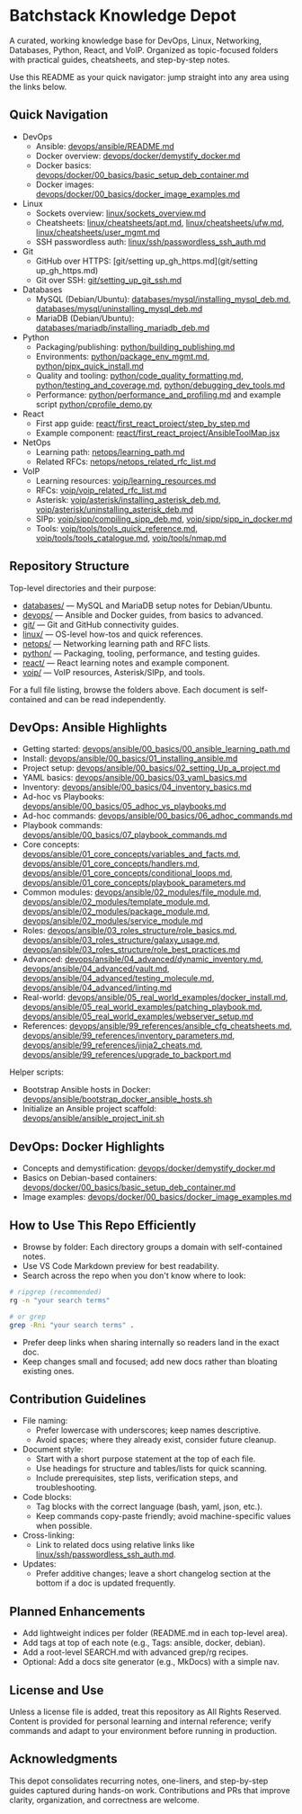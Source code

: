 # Batchstack Knowledge Depot

A curated, working knowledge base for DevOps, Linux, Networking, Databases, Python, React, and VoIP. Organized as topic-focused folders with practical guides, cheatsheets, and step-by-step notes.

Use this README as your quick navigator: jump straight into any area using the links below.

## Quick Navigation

- DevOps
  - Ansible: [devops/ansible/README.md](devops/ansible/README.md)
  - Docker overview: [devops/docker/demystify_docker.md](devops/docker/demystify_docker.md)
  - Docker basics: [devops/docker/00_basics/basic_setup_deb_container.md](devops/docker/00_basics/basic_setup_deb_container.md)
  - Docker images: [devops/docker/00_basics/docker_image_examples.md](devops/docker/00_basics/docker_image_examples.md)
- Linux
  - Sockets overview: [linux/sockets_overview.md](linux/sockets_overview.md)
  - Cheatsheets: [linux/cheatsheets/apt.md](linux/cheatsheets/apt.md), [linux/cheatsheets/ufw.md](linux/cheatsheets/ufw.md), [linux/cheatsheets/user_mgmt.md](linux/cheatsheets/user_mgmt.md)
  - SSH passwordless auth: [linux/ssh/passwordless_ssh_auth.md](linux/ssh/passwordless_ssh_auth.md)
- Git
  - GitHub over HTTPS: [git/setting up_gh_https.md](git/setting up_gh_https.md)
  - Git over SSH: [git/setting_up_git_ssh.md](git/setting_up_git_ssh.md)
- Databases
  - MySQL (Debian/Ubuntu): [databases/mysql/installing_mysql_deb.md](databases/mysql/installing_mysql_deb.md), [databases/mysql/uninstalling_mysql_deb.md](databases/mysql/uninstalling_mysql_deb.md)
  - MariaDB (Debian/Ubuntu): [databases/mariadb/installing_mariadb_deb.md](databases/mariadb/installing_mariadb_deb.md)
- Python
  - Packaging/publishing: [python/building_publishing.md](python/building_publishing.md)
  - Environments: [python/package_env_mgmt.md](python/package_env_mgmt.md), [python/pipx_quick_install.md](python/pipx_quick_install.md)
  - Quality and tooling: [python/code_quality_formatting.md](python/code_quality_formatting.md), [python/testing_and_coverage.md](python/testing_and_coverage.md), [python/debugging_dev_tools.md](python/debugging_dev_tools.md)
  - Performance: [python/performance_and_profiling.md](python/performance_and_profiling.md) and example script [python/cprofile_demo.py](python/cprofile_demo.py)
- React
  - First app guide: [react/first_react_project/step_by_step.md](react/first_react_project/step_by_step.md)
  - Example component: [react/first_react_project/AnsibleToolMap.jsx](react/first_react_project/AnsibleToolMap.jsx)
- NetOps
  - Learning path: [netops/learning_path.md](netops/learning_path.md)
  - Related RFCs: [netops/netops_related_rfc_list.md](netops/netops_related_rfc_list.md)
- VoIP
  - Learning resources: [voip/learning_resources.md](voip/learning_resources.md)
  - RFCs: [voip/voip_related_rfc_list.md](voip/voip_related_rfc_list.md)
  - Asterisk: [voip/asterisk/installing_asterisk_deb.md](voip/asterisk/installing_asterisk_deb.md), [voip/asterisk/uninstalling_asterisk_deb.md](voip/asterisk/uninstalling_asterisk_deb.md)
  - SIPp: [voip/sipp/compiling_sipp_deb.md](voip/sipp/compiling_sipp_deb.md), [voip/sipp/sipp_in_docker.md](voip/sipp/sipp_in_docker.md)
  - Tools: [voip/tools/tools_quick_reference.md](voip/tools/tools_quick_reference.md), [voip/tools/tools_catalogue.md](voip/tools/tools_catalogue.md), [voip/tools/nmap.md](voip/tools/nmap.md)

## Repository Structure

Top-level directories and their purpose:

- [databases/](databases/) — MySQL and MariaDB setup notes for Debian/Ubuntu.
- [devops/](devops/) — Ansible and Docker guides, from basics to advanced.
- [git/](git/) — Git and GitHub connectivity guides.
- [linux/](linux/) — OS-level how-tos and quick references.
- [netops/](netops/) — Networking learning path and RFC lists.
- [python/](python/) — Packaging, tooling, performance, and testing guides.
- [react/](react/) — React learning notes and example component.
- [voip/](voip/) — VoIP resources, Asterisk/SIPp, and tools.

For a full file listing, browse the folders above. Each document is self-contained and can be read independently.

## DevOps: Ansible Highlights

- Getting started: [devops/ansible/00_basics/00_ansible_learning_path.md](devops/ansible/00_basics/00_ansible_learning_path.md)
- Install: [devops/ansible/00_basics/01_installing_ansible.md](devops/ansible/00_basics/01_installing_ansible.md)
- Project setup: [devops/ansible/00_basics/02_setting_Up_a_project.md](devops/ansible/00_basics/02_setting_Up_a_project.md)
- YAML basics: [devops/ansible/00_basics/03_yaml_basics.md](devops/ansible/00_basics/03_yaml_basics.md)
- Inventory: [devops/ansible/00_basics/04_inventory_basics.md](devops/ansible/00_basics/04_inventory_basics.md)
- Ad-hoc vs Playbooks: [devops/ansible/00_basics/05_adhoc_vs_playbooks.md](devops/ansible/00_basics/05_adhoc_vs_playbooks.md)
- Ad-hoc commands: [devops/ansible/00_basics/06_adhoc_commands.md](devops/ansible/00_basics/06_adhoc_commands.md)
- Playbook commands: [devops/ansible/00_basics/07_playbook_commands.md](devops/ansible/00_basics/07_playbook_commands.md)
- Core concepts: [devops/ansible/01_core_concepts/variables_and_facts.md](devops/ansible/01_core_concepts/variables_and_facts.md), [devops/ansible/01_core_concepts/handlers.md](devops/ansible/01_core_concepts/handlers.md), [devops/ansible/01_core_concepts/conditional_loops.md](devops/ansible/01_core_concepts/conditional_loops.md), [devops/ansible/01_core_concepts/playbook_parameters.md](devops/ansible/01_core_concepts/playbook_parameters.md)
- Common modules: [devops/ansible/02_modules/file_module.md](devops/ansible/02_modules/file_module.md), [devops/ansible/02_modules/template_module.md](devops/ansible/02_modules/template_module.md), [devops/ansible/02_modules/package_module.md](devops/ansible/02_modules/package_module.md), [devops/ansible/02_modules/service_module.md](devops/ansible/02_modules/service_module.md)
- Roles: [devops/ansible/03_roles_structure/role_basics.md](devops/ansible/03_roles_structure/role_basics.md), [devops/ansible/03_roles_structure/galaxy_usage.md](devops/ansible/03_roles_structure/galaxy_usage.md), [devops/ansible/03_roles_structure/role_best_practices.md](devops/ansible/03_roles_structure/role_best_practices.md)
- Advanced: [devops/ansible/04_advanced/dynamic_inventory.md](devops/ansible/04_advanced/dynamic_inventory.md), [devops/ansible/04_advanced/vault.md](devops/ansible/04_advanced/vault.md), [devops/ansible/04_advanced/testing_molecule.md](devops/ansible/04_advanced/testing_molecule.md), [devops/ansible/04_advanced/linting.md](devops/ansible/04_advanced/linting.md)
- Real-world: [devops/ansible/05_real_world_examples/docker_install.md](devops/ansible/05_real_world_examples/docker_install.md), [devops/ansible/05_real_world_examples/patching_playbook.md](devops/ansible/05_real_world_examples/patching_playbook.md), [devops/ansible/05_real_world_examples/webserver_setup.md](devops/ansible/05_real_world_examples/webserver_setup.md)
- References: [devops/ansible/99_references/ansible_cfg_cheatsheets.md](devops/ansible/99_references/ansible_cfg_cheatsheets.md), [devops/ansible/99_references/inventory_parameters.md](devops/ansible/99_references/inventory_parameters.md), [devops/ansible/99_references/jinja2_cheats.md](devops/ansible/99_references/jinja2_cheats.md), [devops/ansible/99_references/upgrade_to_backport.md](devops/ansible/99_references/upgrade_to_backport.md)

Helper scripts:

- Bootstrap Ansible hosts in Docker: [devops/ansible/bootstrap_docker_ansible_hosts.sh](devops/ansible/bootstrap_docker_ansible_hosts.sh)
- Initialize an Ansible project scaffold: [devops/ansible/ansible_project_init.sh](devops/ansible/ansible_project_init.sh)

## DevOps: Docker Highlights

- Concepts and demystification: [devops/docker/demystify_docker.md](devops/docker/demystify_docker.md)
- Basics on Debian-based containers: [devops/docker/00_basics/basic_setup_deb_container.md](devops/docker/00_basics/basic_setup_deb_container.md)
- Image examples: [devops/docker/00_basics/docker_image_examples.md](devops/docker/00_basics/docker_image_examples.md)

## How to Use This Repo Efficiently

- Browse by folder: Each directory groups a domain with self-contained notes.
- Use VS Code Markdown preview for best readability.
- Search across the repo when you don't know where to look:

```bash
# ripgrep (recommended)
rg -n "your search terms"

# or grep
grep -Rni "your search terms" .
```

- Prefer deep links when sharing internally so readers land in the exact doc.
- Keep changes small and focused; add new docs rather than bloating existing ones.

## Contribution Guidelines

- File naming:
  - Prefer lowercase with underscores; keep names descriptive.
  - Avoid spaces; where they already exist, consider future cleanup.
- Document style:
  - Start with a short purpose statement at the top of each file.
  - Use headings for structure and tables/lists for quick scanning.
  - Include prerequisites, step lists, verification steps, and troubleshooting.
- Code blocks:
  - Tag blocks with the correct language (bash, yaml, json, etc.).
  - Keep commands copy-paste friendly; avoid machine-specific values when possible.
- Cross-linking:
  - Link to related docs using relative links like [linux/ssh/passwordless_ssh_auth.md](linux/ssh/passwordless_ssh_auth.md).
- Updates:
  - Prefer additive changes; leave a short changelog section at the bottom if a doc is updated frequently.

## Planned Enhancements

- Add lightweight indices per folder (README.md in each top-level area).
- Add tags at top of each note (e.g., Tags: ansible, docker, debian).
- Add a root-level SEARCH.md with advanced grep/rg recipes.
- Optional: Add a docs site generator (e.g., MkDocs) with a simple nav.

## License and Use

Unless a license file is added, treat this repository as All Rights Reserved. Content is provided for personal learning and internal reference; verify commands and adapt to your environment before running in production.

## Acknowledgments

This depot consolidates recurring notes, one-liners, and step-by-step guides captured during hands-on work. Contributions and PRs that improve clarity, organization, and correctness are welcome.
